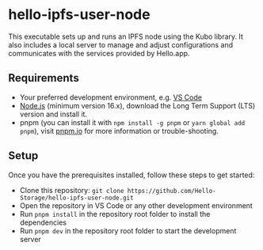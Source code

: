 # hello-ipfs-user-node
This executable sets up and runs an IPFS node using the Kubo library. It also includes a local server to manage and adjust configurations and communicates with the services provided by Hello.app.

## Requirements

- Your preferred development environment, e.g. [VS Code](https://code.visualstudio.com/)
- [Node.js](https://nodejs.org/en/) (minimum version 16.x), download the Long Term Support (LTS) version and install it.
- pnpm (you can install it with `npm install -g pnpm` or `yarn global add pnpm`), visit [pnpm.io](https://pnpm.io/) for more information or trouble-shooting.


## Setup

Once you have the prerequisites installed, follow these steps to get started:

- Clone this repository: `git clone https://github.com/Hello-Storage/hello-ipfs-user-node.git`
- Open the repository in VS Code or any other development environment
- Run `pnpm install` in the repository root folder to install the dependencies
- Run `pnpm dev` in the repository root folder to start the development server